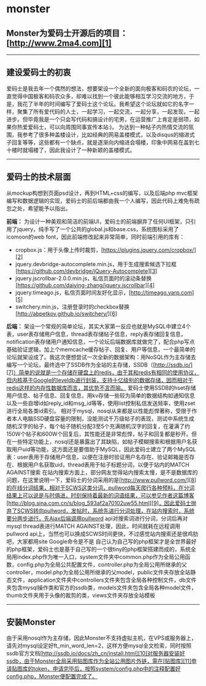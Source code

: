 # monster
## Monster为爱码士开源后的项目：[http://www.2ma4.com][1] ##


----------


## 建设爱码士的初衷 ##
  爱码士是我去年一个偶然的想法，想要架设一个全新的面向极客和码农的论坛，一直觉得中国极客和码农众多，却难以找到一个彼此能够相互学习交流的地方，于是，我花了半年的时间编写了爱码士这个论坛。我希望这个论坛就如它的名字一样，聚集了所有爱代码的人士，一起学习，一起交流，一起分享，一起发现，一起进步。但毕竟我是一个只会写代码和搞设计的宅男，在运营推广上肯定是弱项，如果你热爱爱码士，可以向周围同事宣传本站:)。
  为达到一种帖子内热情交流的氛围，我参考了很多种盖楼设计，比如经典的网易盖楼模式，以及disqus的缩进式子回复等等，这些都有一个缺点，就是逐渐向内缩进会塌楼，印象中网易在盖到七十楼时就塌楼了，因此我设计了一种新颖的盖楼模式。


----------


## 爱码士的技术层面 ##
  从mockup构想到页面psd设计，再到HTML+css的编写，以及后端php mvc框架编写和数据逻辑的实现，爱码士的前后端都由我一个人编写，因此代码上难免有疏忽之处，希望能予以指出。
  
**前端：**
为设计一种美观和简洁的前端UI，爱码士的前端摒弃了任何UI框架，只引用了jquery，纯手写了一个公共的global.js和base.css，系统图标采用了icomoon的web font，因此前端修改起来非常简单，同时前端引用的库有：

 - cropbox.js：用于头像上传时裁剪，[https://plugins.jquery.com/cropbox/][2]
 - jquery.devbridge-autocomplete.min.js，用于生成搜索候选下拉框[https://github.com/devbridge/jQuery-Autocomplete][3]
 - jquery.jscrollbar-2.0.0.min.js，私信页面时的滚动条替换[https://github.com/daiying-zhang/jquery.jscrollbar][4]
 - jquery.timeago.js，私信页面时间友好化显示，[http://timeago.yarp.com][5]
 - switchery.min.js，注册登录时的checkbox替换[http://abpetkov.github.io/switchery/][6]

**后端：**
  架设一个常规的简单论坛，其实大家第一反应也就是MySQL中建立4个表，user表存储用户信息，thread表存储帖子信息，reply表存储回复信息，notification表存储用户通知信息，一个论坛后端数据库就做完了，配合php写点基础验证逻辑，加上个memcache缓存帖子、回复、用户等信息，一个最简单的论坛就架设成了。我这次便想尝试一次全新的数据架构：用NoSQL作为主存储去编写一个论坛，最终选中了SSDB作为全站的主存储，SSDB（[http://ssdb.io/][7]）简单的说就是一个存储在硬盘上的redis，由于其和redis有相同的使用协议，但内核基于Google的leveldb进行封装，支持十亿级别的数据存储，因而相对于redis这样的内存性数据库而言，其优势不言而喻。
  爱码士使用SSDB的hset存储用户信息、帖子信息、回复信息，用kv存储一些较为简单的数据结构如通知信息以及一些自增id如reply_id和msg_id等等，使用list控制私信发送频率，使用zset进行全局各类id索引。
  相对于mysql，nosql从来都是以性能彪悍著称，受限于作者本人电脑SSD硬盘容量的限制，没能测试千万级帖子的表现，测试中系统生成随机汉字的帖子，每个帖子随机分配3至5个充满随机汉字的回复，在灌满了约150W个帖子和600W个回复后，其性能还是非常彪悍，帖子和回复都是秒开。但在一些特定功能上，nosql还是暴露出了其缺陷，如帖子模糊搜索和根据用户名获取用户uid等功能，这方面还是要借助于MySQL，因此爱码士建立了两个MySQL表：user表用于存储用户信息，以便在注册时验证用户名存在、验证邮箱是否存在、根据用户名获取uid，thread表用于帖子标题分词，以便于站内的MATCH AGAINST搜索
  在站内搜索方面上，部分网友觉得站内搜索太慢，是不是数据库的问题，在这里说明一下，爱码士的分词采用的是[http://www.pullword.com/][8]的在线分词结果，相对于SCWS这类分词，pullword每天爬行各种预料，在分词结果上可以说是与时俱进，时刻保持着最新的词语结果，可以参见作者这篇博客[http://blog.sina.com.cn/s/blog_593af2a70102uw55.html][9]，因此爱码士抛弃了SCWS转向pullword，发帖时，系统先进行分词处理，在站内搜索时，系统要分两步进行，先Ajax后端调用pullword api对搜索词进行分词，分词后再对mysql thread表进行MATCH AGAINST处理，因此，时间就耗在远程调用pullword api上，当然也可以换成SCWS时间更快，不过感觉站内搜索还是很鸡肋吧，大家都用site Google命令是不是
  自己认为自己写的php框架才是全世界最好的php框架，爱码士也是基于自己写的一个很tiny的php框架搭建而成的，系统全局用index.php作为唯一入口，system文件夹中common.php作为全局公用函数，config.php为全局公共配置文件，controller.php为全局公用所继承的父controller，model.php为全局公用所继承的父model，public文件夹存放全站静态文件，application文件夹中controllers文件夹包含全局各种控制文件，db文件夹包含mysql操作类和官方的ssdb类，models文件夹包含全局各种model文件，thumb文件夹用于头像的裁剪的类，views文件夹存放全站模板
  


----------
## 安装Monster ##

由于采用nosql作为主存储，因此Monster不支持虚拟主机，在VPS或服务器上，请先对mysql设定好ft_min_word_len=2，这样方便mysql全文检索，同时按照ssdb官方文档[http://ssdb.io/docs/zh_cn/install.html][10]对服务器安装好ssdb，由于Monster全局采用贴图库作为全站公用图片外链，需在[贴图库][11]申请贴图库的token，申请完毕后，按照system/config.php中的注释配置好config.php，Monster便配置完成了。


  [1]: http://www.2ma4.com
  [2]: https://plugins.jquery.com/cropbox/
  [3]: https://github.com/devbridge/jQuery-Autocomplete
  [4]: https://github.com/daiying-zhang/jquery.jscrollbar
  [5]: http://timeago.yarp.com
  [6]: http://abpetkov.github.io/switchery/
  [7]: http://ssdb.io/
  [8]: http://www.pullword.com/
  [9]: http://blog.sina.com.cn/s/blog_593af2a70102uw55.html
  [10]: http://ssdb.io/docs/zh_cn/install.html
  [11]: http://www.kekaoyun.com
